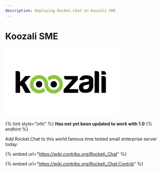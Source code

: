 ```yaml
---
description: Deploying Rocket.Chat on Koozali SME
---
```


# Koozali SME

![](../../.gitbook/assets/image%20%282%29%20%281%29.png)

{% hint style="info" %}
**Has not yet been updated to work with 1.0**
{% endhint %}

Add Rocket.Chat to this world famous time tested small enterprise server today:

{% embed url="https://wiki.contribs.org/Rocket\_Chat" %}

{% embed url="https://wiki.contribs.org/Rocket\_Chat:Contrib" %}



